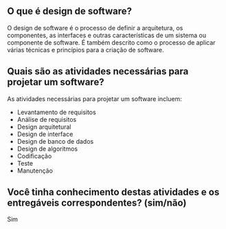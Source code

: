 ## O que é design de software?
O design de software é o processo de definir a arquitetura, os componentes, as interfaces e outras características de um sistema ou componente de software. É também descrito como o processo de aplicar várias técnicas e princípios para a criação de software.

## Quais são as atividades necessárias para projetar um software?
As atividades necessárias para projetar um software incluem:
- Levantamento de requisitos
- Análise de requisitos
- Design arquitetural
- Design de interface
- Design de banco de dados
- Design de algoritmos
- Codificação
- Teste
- Manutenção

## Você tinha conhecimento destas atividades e os entregáveis correspondentes? (sim/não)
Sim
